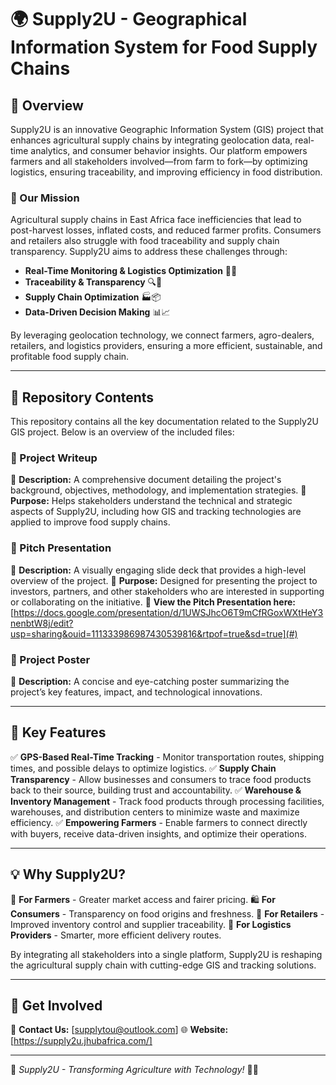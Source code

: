 # 🌍 Supply2U - Geographical Information System for Food Supply Chains

## 📌 Overview
Supply2U is an innovative Geographic Information System (GIS) project that enhances agricultural supply chains by integrating geolocation data, real-time analytics, and consumer behavior insights. Our platform empowers farmers and all stakeholders involved—from farm to fork—by optimizing logistics, ensuring traceability, and improving efficiency in food distribution.

### 🚀 Our Mission
Agricultural supply chains in East Africa face inefficiencies that lead to post-harvest losses, inflated costs, and reduced farmer profits. Consumers and retailers also struggle with food traceability and supply chain transparency. Supply2U aims to address these challenges through:
- **Real-Time Monitoring & Logistics Optimization** 🚛📍
- **Traceability & Transparency** 🔍🌾
- **Supply Chain Optimization** 🏭📦
- **Data-Driven Decision Making** 📊📈

By leveraging geolocation technology, we connect farmers, agro-dealers, retailers, and logistics providers, ensuring a more efficient, sustainable, and profitable food supply chain.

---

## 📂 Repository Contents
This repository contains all the key documentation related to the Supply2U GIS project. Below is an overview of the included files:

### 📄 Project Writeup
🔹 **Description:** A comprehensive document detailing the project's background, objectives, methodology, and implementation strategies.
🔹 **Purpose:** Helps stakeholders understand the technical and strategic aspects of Supply2U, including how GIS and tracking technologies are applied to improve food supply chains.

### 📢 Pitch Presentation
🔹 **Description:** A visually engaging slide deck that provides a high-level overview of the project.
🔹 **Purpose:** Designed for presenting the project to investors, partners, and other stakeholders who are interested in supporting or collaborating on the initiative.
🔹 **View the Pitch Presentation here:** [https://docs.google.com/presentation/d/1UWSJhcO6T9mCfRGoxWXtHeY3nenbtW8j/edit?usp=sharing&ouid=111333986987430539816&rtpof=true&sd=true](#)

### 🎨 Project Poster
🔹 **Description:** A concise and eye-catching poster summarizing the project’s key features, impact, and technological innovations.

---

## 🎯 Key Features
✅ **GPS-Based Real-Time Tracking** - Monitor transportation routes, shipping times, and possible delays to optimize logistics.
✅ **Supply Chain Transparency** - Allow businesses and consumers to trace food products back to their source, building trust and accountability.
✅ **Warehouse & Inventory Management** - Track food products through processing facilities, warehouses, and distribution centers to minimize waste and maximize efficiency.
✅ **Empowering Farmers** - Enable farmers to connect directly with buyers, receive data-driven insights, and optimize their operations.

---

## 💡 Why Supply2U?
🌱 **For Farmers** - Greater market access and fairer pricing.
🛍 **For Consumers** - Transparency on food origins and freshness.
🏬 **For Retailers** - Improved inventory control and supplier traceability.
🚚 **For Logistics Providers** - Smarter, more efficient delivery routes.

By integrating all stakeholders into a single platform, Supply2U is reshaping the agricultural supply chain with cutting-edge GIS and tracking solutions.

---

## 🔗 Get Involved
📧 **Contact Us:** [supplytou@outlook.com]
🌐 **Website:** [https://supply2u.jhubafrica.com/]

---

📍 *Supply2U - Transforming Agriculture with Technology!* 🚀🌱

